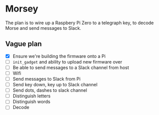 # Morsey

The plan is to wire up a Raspbery Pi Zero to a telegraph key, to decode Morse and send messages to Slack.

## Vague plan

- [x] Ensure we're building the firmware onto a Pi
- [ ] `init_gadget` and ability to upload new firmware over 
- [ ] Be able to send messages to a Slack channel from host
- [ ] Wifi
- [ ] Send messages to Slack from Pi
- [ ] Send key down, key up to Slack channel
- [ ] Send dots, dashes to slack channel
- [ ] Distinguish letters
- [ ] Distinguish words
- [ ] Decode
